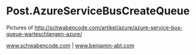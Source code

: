 # Post.AzureServiceBusCreateQueue
Pictures of http://schwabencode.com/artikel/azure/azure-service-bus-queue-warteschlangen-azure/

www.schwabencode.com | www.benjamin-abt.com
